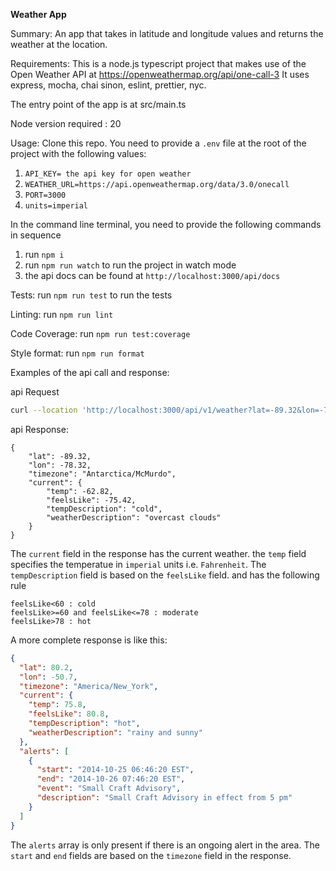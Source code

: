 **Weather App**

Summary:
An app that takes in latitude and longitude values and returns the weather at the location.

Requirements:
This is a node.js typescript project that makes use of the Open Weather API at https://openweathermap.org/api/one-call-3
It uses express, mocha, chai sinon, eslint, prettier, nyc.

The entry point of the app is at src/main.ts

Node version required : 20

Usage:
Clone this repo. You need to provide a `.env` file at the root of the project with the following values:
1. `API_KEY= the api key for open weather`
2. `WEATHER_URL=https://api.openweathermap.org/data/3.0/onecall`
3. `PORT=3000`
4. `units=imperial`

In the command line terminal, you need to provide the following commands in sequence
1. run `npm i`
2. run `npm run watch` to run the project in watch mode
3. the api docs can be found at `http://localhost:3000/api/docs`

Tests:
run `npm run test` to run the tests

Linting:
run `npm run lint`

Code Coverage:
run `npm run test:coverage`

Style format:
run `npm run format`


Examples of the api call and response:


api Request
```bash
curl --location 'http://localhost:3000/api/v1/weather?lat=-89.32&lon=-78.32'
```

api Response:
```
{
    "lat": -89.32,
    "lon": -78.32,
    "timezone": "Antarctica/McMurdo",
    "current": {
        "temp": -62.82,
        "feelsLike": -75.42,
        "tempDescription": "cold",
        "weatherDescription": "overcast clouds"
    }
}
```

The `current` field in the response has the current weather. the `temp` field specifies the temperatue in `imperial` units i.e. `Fahrenheit`. The `tempDescription` field is based on the `feelsLike` field. and has the following rule
```
feelsLike<60 : cold
feelsLike>=60 and feelsLike<=78 : moderate
feelsLike>78 : hot
```
A more complete response is like this:
```json
{
  "lat": 80.2,
  "lon": -50.7,
  "timezone": "America/New_York",
  "current": {
    "temp": 75.8,
    "feelsLike": 80.8,
    "tempDescription": "hot",
    "weatherDescription": "rainy and sunny"
  },
  "alerts": [
    {
      "start": "2014-10-25 06:46:20 EST",
      "end": "2014-10-26 07:46:20 EST",
      "event": "Small Craft Advisory",
      "description": "Small Craft Advisory in effect from 5 pm"
    }
  ]
}
```

The `alerts` array is only present if there is an ongoing alert in the area. The `start` and `end` fields are based on the `timezone` field in the response.





